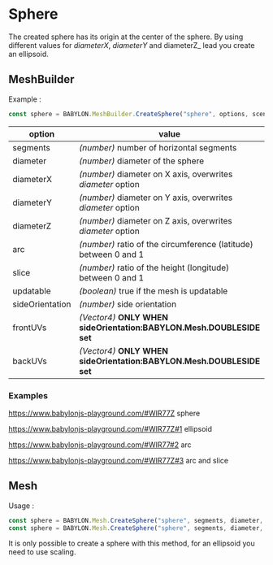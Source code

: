 # Sphere
The created sphere has its origin at the center of the sphere. By using different values for _diameterX_, _diameterY_ and diameterZ_ lead you create an ellipsoid.
## MeshBuilder
Example :
```javascript
const sphere = BABYLON.MeshBuilder.CreateSphere("sphere", options, scene); //scene is optional and defaults to the current scene
```

option|value|default value
--------|-----|-------------
segments|_(number)_ number of horizontal segments|32
diameter|_(number)_ diameter of the sphere|1
diameterX|_(number)_ diameter on X axis, overwrites _diameter_ option|diameter
diameterY|_(number)_ diameter on Y axis, overwrites _diameter_ option|diameter
diameterZ|_(number)_ diameter on Z axis, overwrites _diameter_ option|diameter
arc|_(number)_ ratio of the circumference (latitude) between 0 and 1|1
slice|_(number)_ ratio of the height (longitude) between 0 and 1|1
updatable|_(boolean)_ true if the mesh is updatable|false
sideOrientation|_(number)_ side orientation|DEFAULTSIDE
frontUVs|_(Vector4)_  **ONLY WHEN sideOrientation:BABYLON.Mesh.DOUBLESIDE set** | Vector4(0, 0, 1,1)
backUVs|_(Vector4)_  **ONLY WHEN sideOrientation:BABYLON.Mesh.DOUBLESIDE set** | Vector4(0, 0, 1,1) 

### Examples 
https://www.babylonjs-playground.com/#WIR77Z sphere

https://www.babylonjs-playground.com/#WIR77Z#1 ellipsoid

https://www.babylonjs-playground.com/#WIR77#2 arc

https://www.babylonjs-playground.com/#WIR77Z#3 arc and slice

## Mesh
Usage :
```javascript
const sphere = BABYLON.Mesh.CreateSphere("sphere", segments, diameter, scene);
const sphere = BABYLON.Mesh.CreateSphere("sphere", segments, diameter, scene, updatable, sideOrientation); //optional parameters after scene
```

It is only possible to create a sphere with this method, for an ellipsoid you need to use scaling.

